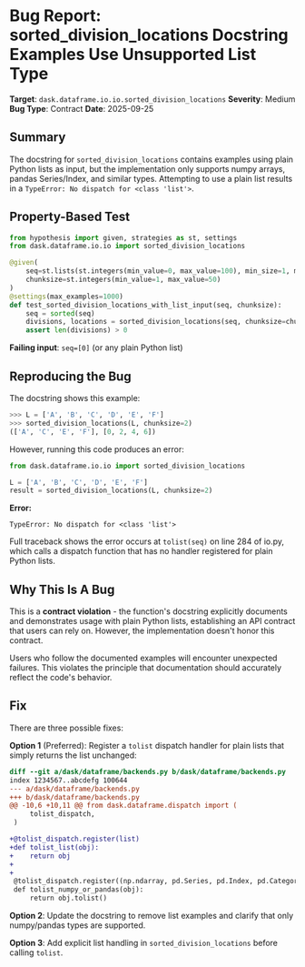 # Bug Report: sorted_division_locations Docstring Examples Use Unsupported List Type

**Target**: `dask.dataframe.io.io.sorted_division_locations`
**Severity**: Medium
**Bug Type**: Contract
**Date**: 2025-09-25

## Summary

The docstring for `sorted_division_locations` contains examples using plain Python lists as input, but the implementation only supports numpy arrays, pandas Series/Index, and similar types. Attempting to use a plain list results in a `TypeError: No dispatch for <class 'list'>`.

## Property-Based Test

```python
from hypothesis import given, strategies as st, settings
from dask.dataframe.io.io import sorted_division_locations

@given(
    seq=st.lists(st.integers(min_value=0, max_value=100), min_size=1, max_size=100),
    chunksize=st.integers(min_value=1, max_value=50)
)
@settings(max_examples=1000)
def test_sorted_division_locations_with_list_input(seq, chunksize):
    seq = sorted(seq)
    divisions, locations = sorted_division_locations(seq, chunksize=chunksize)
    assert len(divisions) > 0
```

**Failing input**: `seq=[0]` (or any plain Python list)

## Reproducing the Bug

The docstring shows this example:

```python
>>> L = ['A', 'B', 'C', 'D', 'E', 'F']
>>> sorted_division_locations(L, chunksize=2)
(['A', 'C', 'E', 'F'], [0, 2, 4, 6])
```

However, running this code produces an error:

```python
from dask.dataframe.io.io import sorted_division_locations

L = ['A', 'B', 'C', 'D', 'E', 'F']
result = sorted_division_locations(L, chunksize=2)
```

**Error:**
```
TypeError: No dispatch for <class 'list'>
```

Full traceback shows the error occurs at `tolist(seq)` on line 284 of io.py, which calls a dispatch function that has no handler registered for plain Python lists.

## Why This Is A Bug

This is a **contract violation** - the function's docstring explicitly documents and demonstrates usage with plain Python lists, establishing an API contract that users can rely on. However, the implementation doesn't honor this contract.

Users who follow the documented examples will encounter unexpected failures. This violates the principle that documentation should accurately reflect the code's behavior.

## Fix

There are three possible fixes:

**Option 1** (Preferred): Register a `tolist` dispatch handler for plain lists that simply returns the list unchanged:

```diff
diff --git a/dask/dataframe/backends.py b/dask/dataframe/backends.py
index 1234567..abcdefg 100644
--- a/dask/dataframe/backends.py
+++ b/dask/dataframe/backends.py
@@ -10,6 +10,11 @@ from dask.dataframe.dispatch import (
     tolist_dispatch,
 )

+@tolist_dispatch.register(list)
+def tolist_list(obj):
+    return obj
+
+
 @tolist_dispatch.register((np.ndarray, pd.Series, pd.Index, pd.Categorical))
 def tolist_numpy_or_pandas(obj):
     return obj.tolist()
```

**Option 2**: Update the docstring to remove list examples and clarify that only numpy/pandas types are supported.

**Option 3**: Add explicit list handling in `sorted_division_locations` before calling `tolist`.
